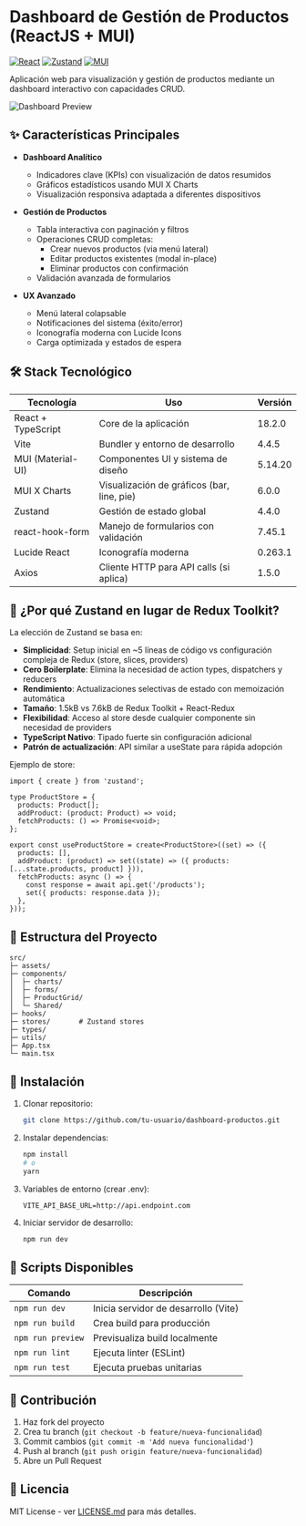 # Dashboard de Gestión de Productos (ReactJS + MUI)

[![React](https://img.shields.io/badge/React-18.2.0-blue)](https://react.dev/)
[![Zustand](https://img.shields.io/badge/Zustand-4.4.0-orange)](https://zustand-demo.pmnd.rs/)
[![MUI](https://img.shields.io/badge/MUI-5.14.20-%23007FFF)](https://mui.com/)

Aplicación web para visualización y gestión de productos mediante un dashboard interactivo con capacidades CRUD.

![Dashboard Preview](./preview.png) <!-- Si tienes imagen de preview -->

## ✨ Características Principales

- **Dashboard Analítico**
  - Indicadores clave (KPIs) con visualización de datos resumidos
  - Gráficos estadísticos usando MUI X Charts
  - Visualización responsiva adaptada a diferentes dispositivos

- **Gestión de Productos**
  - Tabla interactiva con paginación y filtros
  - Operaciones CRUD completas:
    - Crear nuevos productos (via menú lateral)
    - Editar productos existentes (modal in-place)
    - Eliminar productos con confirmación
  - Validación avanzada de formularios

- **UX Avanzado**
  - Menú lateral colapsable
  - Notificaciones del sistema (éxito/error)
  - Iconografía moderna con Lucide Icons
  - Carga optimizada y estados de espera

## 🛠 Stack Tecnológico

| Tecnología              | Uso                                                                 | Versión  |
|-------------------------|---------------------------------------------------------------------|----------|
| React + TypeScript      | Core de la aplicación                                              | 18.2.0   |
| Vite                    | Bundler y entorno de desarrollo                                    | 4.4.5    |
| MUI (Material-UI)       | Componentes UI y sistema de diseño                                 | 5.14.20  |
| MUI X Charts            | Visualización de gráficos (bar, line, pie)                         | 6.0.0    |
| Zustand                 | Gestión de estado global                                           | 4.4.0    |
| react-hook-form         | Manejo de formularios con validación                               | 7.45.1   |
| Lucide React            | Iconografía moderna                                                | 0.263.1  |
| Axios                   | Cliente HTTP para API calls (si aplica)                            | 1.5.0    |

## 🧠 ¿Por qué Zustand en lugar de Redux Toolkit?

La elección de Zustand se basa en:
- **Simplicidad**: Setup inicial en ~5 líneas de código vs configuración compleja de Redux (store, slices, providers)
- **Cero Boilerplate**: Elimina la necesidad de action types, dispatchers y reducers
- **Rendimiento**: Actualizaciones selectivas de estado con memoización automática
- **Tamaño**: 1.5kB vs 7.6kB de Redux Toolkit + React-Redux
- **Flexibilidad**: Acceso al store desde cualquier componente sin necesidad de providers
- **TypeScript Nativo**: Tipado fuerte sin configuración adicional
- **Patrón de actualización**: API similar a useState para rápida adopción

Ejemplo de store:
```tsx
import { create } from 'zustand';

type ProductStore = {
  products: Product[];
  addProduct: (product: Product) => void;
  fetchProducts: () => Promise<void>;
};

export const useProductStore = create<ProductStore>((set) => ({
  products: [],
  addProduct: (product) => set((state) => ({ products: [...state.products, product] })),
  fetchProducts: async () => {
    const response = await api.get('/products');
    set({ products: response.data });
  },
}));
```

## 📂 Estructura del Proyecto

```
src/
├─ assets/
├─ components/
│  ├─ charts/
│  ├─ forms/
│  ├─ ProductGrid/
│  └─ Shared/
├─ hooks/
├─ stores/       # Zustand stores
├─ types/
├─ utils/
├─ App.tsx
└─ main.tsx
```

## 🚀 Instalación

1. Clonar repositorio:
   ```bash
   git clone https://github.com/tu-usuario/dashboard-productos.git
   ```

2. Instalar dependencias:
   ```bash
   npm install
   # o
   yarn
   ```

3. Variables de entorno (crear .env):
   ```env
   VITE_API_BASE_URL=http://api.endpoint.com
   ```

4. Iniciar servidor de desarrollo:
   ```bash
   npm run dev
   ```

## 📌 Scripts Disponibles

| Comando           | Descripción                             |
|-------------------|-----------------------------------------|
| `npm run dev`     | Inicia servidor de desarrollo (Vite)    |
| `npm run build`   | Crea build para producción              |
| `npm run preview` | Previsualiza build localmente           |
| `npm run lint`    | Ejecuta linter (ESLint)                 |
| `npm run test`    | Ejecuta pruebas unitarias               |

## 🤝 Contribución

1. Haz fork del proyecto
2. Crea tu branch (`git checkout -b feature/nueva-funcionalidad`)
3. Commit cambios (`git commit -m 'Add nueva funcionalidad'`)
4. Push al branch (`git push origin feature/nueva-funcionalidad`)
5. Abre un Pull Request

## 📄 Licencia

MIT License - ver [LICENSE.md](LICENSE.md) para más detalles.
